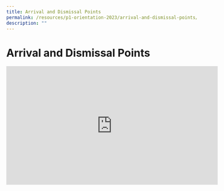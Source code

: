 ```yaml
---
title: Arrival and Dismissal Points
permalink: /resources/p1-orientation-2023/arrival-and-dismissal-points/
description: ""
---
```

Arrival and Dismissal Points
==============================

<div class="bp-youtube">
<iframe width="560" height="315" src="https://www.youtube.com/embed/5jpsBnnE6Mw" title="YouTube video player" frameborder="0" allow="accelerometer; autoplay; clipboard-write; encrypted-media; gyroscope; picture-in-picture" allowfullscreen=""></iframe>
	</div>